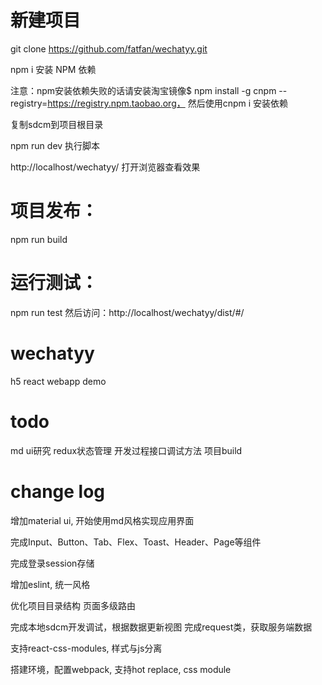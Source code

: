 # 新建项目
git clone https://github.com/fatfan/wechatyy.git

npm i    安装 NPM 依赖

注意：npm安装依赖失败的话请安装淘宝镜像$ npm install -g cnpm --registry=https://registry.npm.taobao.org，
然后使用cnpm i 安装依赖

复制sdcm到项目根目录

npm run dev  执行脚本

http://localhost/wechatyy/  打开浏览器查看效果

# 项目发布：
npm run build

# 运行测试：
npm run test
然后访问：http://localhost/wechatyy/dist/#/

# wechatyy
h5 react webapp demo

# todo
md ui研究
redux状态管理
开发过程接口调试方法
项目build

# change log
增加material ui, 开始使用md风格实现应用界面

完成Input、Button、Tab、Flex、Toast、Header、Page等组件

完成登录session存储

增加eslint, 统一风格

优化项目目录结构
页面多级路由

完成本地sdcm开发调试，根据数据更新视图
完成request类，获取服务端数据

支持react-css-modules, 样式与js分离

搭建环境，配置webpack, 支持hot replace, css module